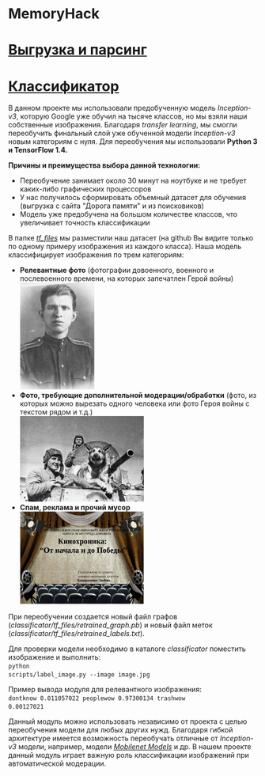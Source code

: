 # MemoryHack

# <a href="https://github.com/if1242/MemoryHack/tree/master/parsers">Выгрузка и парсинг</a>

# <a href="https://github.com/if1242/MemoryHack/tree/master/classificator">Классификатор</a>

В данном проекте мы использовали предобученную модель <i>Inception-v3</i>, которую Google уже обучил на тысяче классов, но мы взяли наши собственные изображения. Благодаря <i>transfer learning</i>, мы смогли переобучить финальный слой уже обученной модели <i>Inception-v3</i> новым категориям с нуля. Для переобучения мы использовали <strong>Python 3 и TensorFlow 1.4.</strong> 

<strong>Причины и преимущества выбора данной технологии:</strong>
- Переобучение занимает около 30 минут на ноутбуке и не требует каких-либо графических процессоров
- У нас получилось сформировать объемный датасет для обучения (выгрузка с сайта "Дорога памяти" и из поисковиков)
- Модель уже предобучена на большом количестве классов, что увеличивает точность классификации 

В папке <a href=""><i>tf_files</i></a> мы разместили наш датасет (на github Вы видите только по одному примеру изображения из каждого класса). 
Наша модель классифицирует изображения по трем категориям: 
<ul>
<li><strong>Релевантные фото</strong> (фотографии довоенного, военного и послевоенного времени, на которых запечатлен Герой войны)</li>
<img src="classificator/tf_files/peoplewow/example.jpg" width="150px"> 
<li><strong>Фото, требующие дополнительной модерации/обработки</strong> (фото, из которых можно вырезать одного человека или фото Героя войны с текстом рядом и т.д.)</li>
<img src="classificator/tf_files/dontknow/example.jpg" width="250px"> 
  <li><strong>Спам, реклама и прочий мусор</strong></li>
<img src="classificator/tf_files/trashwow/example.jpg" width="250px"> 
</ul>

При переобучении создается новый файл графов (<i>classificator/tf_files/retrained_graph.pb</i>) и новый файл меток (<i>classificator/tf_files/retrained_labels.txt</i>). 

 Для проверки модели необходимо в каталоге <i>classificator</i> поместить изображение и выполнить:</br>
 <code>python scripts/label_image.py --image image.jpg</code>

Пример вывода модуля для релевантного изображения:</br>
<code>dontknow 0.011057022 peoplewow 0.97300134 trashwow 0.00127021</code>

Данный модуль можно использовать независимо от проекта с целью переобучения модели для любых других нужд. Благодаря гибкой архитектуре имеется возможность переобучать отличные от <i>Inception-v3</i> модели, например, модели <a href="https://ai.googleblog.com/2017/06/mobilenets-open-source-models-for.html" target="_blank"><i>Mobilenet Models</i></a> и др. В нашем проекте данный модуль играет важную роль классификации изображений при автоматической модерации. 
